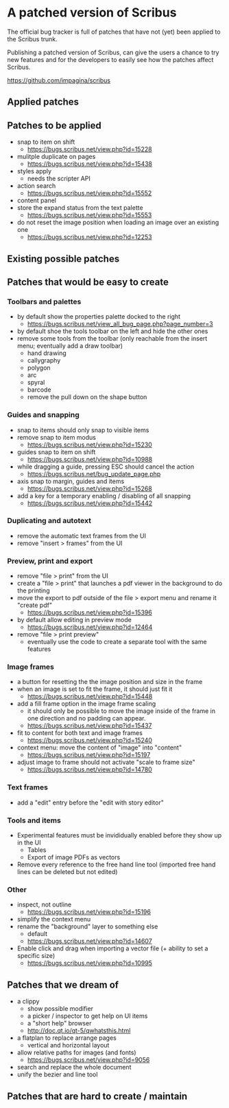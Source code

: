 # A patched version of Scribus

The official bug tracker is full of patches that have not (yet) been applied to the Scribus trunk.

Publishing a patched version of Scribus, can give the users a chance to try new features and for the developers to easily see how the patches affect Scribus.

https://github.com/impagina/scribus

## Applied patches

## Patches to be applied

- snap to item on shift
  - https://bugs.scribus.net/view.php?id=15228
- mulitple duplicate on pages
  - https://bugs.scribus.net/view.php?id=15438
- styles apply
  - needs the scripter API
- action search
  - https://bugs.scribus.net/view.php?id=15552
- content panel
- store the expand status from the text palette
  - https://bugs.scribus.net/view.php?id=15553
- do not reset the image position when loading an image over an existing one
  - https://bugs.scribus.net/view.php?id=12253

## Existing possible patches

## Patches that would be easy to create

### Toolbars and palettes

- by default show the properties palette docked to the right
  - https://bugs.scribus.net/view_all_bug_page.php?page_number=3
- by default shoe the tools toolbar on the left and hide the other ones
- remove some tools from the toolbar (only reachable from the insert menu; eventually add a draw toolbar)
  - hand drawing
  - callygraphy
  - polygon
  - arc
  - spyral
  - barcode
  - remove the pull down on the shape button

### Guides and snapping

- snap to items should only snap to visible items
- remove snap to item modus
  - https://bugs.scribus.net/view.php?id=15230
- guides snap to item on shift
  - https://bugs.scribus.net/view.php?id=10988
- while dragging a guide, pressing ESC should cancel the action
  - https://bugs.scribus.net/bug_update_page.php
- axis snap to margin, guides and items
  - https://bugs.scribus.net/view.php?id=15268
- add a key for a temporary enabling / disabling of all snapping
  - https://bugs.scribus.net/view.php?id=15442

### Duplicating and autotext

- remove the automatic text frames from the UI
- remove "insert > frames" from the UI

### Preview, print and export

- remove "file > print" from the UI
- create a "file > print" that launches a pdf viewer in the background to do the printing
- move the export to pdf outside of the file > export menu and rename it "create pdf"
  - https://bugs.scribus.net/view.php?id=15396
- by default allow editing in preview mode
  - https://bugs.scribus.net/view.php?id=12464
- remove "file > print preview"
  - eventually use the code to create a separate tool with the same features

### Image frames

- a button for resetting the the image position and size in the frame
- when an image is set to fit the frame, it should just fit it
  - https://bugs.scribus.net/view.php?id=15448
- add a fill frame option in the image frame scaling
  - it should only be possible to move the image inside of the frame in one direction and no padding can appear.
  - https://bugs.scribus.net/view.php?id=15437
- fit to content for both text and image frames
  - https://bugs.scribus.net/view.php?id=15240
- context menu: move the content of "image" into "content"
  - https://bugs.scribus.net/view.php?id=15197
- adjust image to frame should not activate "scale to frame size"
  - https://bugs.scribus.net/view.php?id=14780

### Text frames

- add a "edit" entry before the "edit with story editor"

### Tools and items

- Experimental features must be invididually enabled before they show up in the UI
  - Tables
  - Export of image PDFs as vectors
- Remove every reference to the free hand line tool (imported free hand lines can be deleted but not edited)
### Other

- inspect, not outline
  - https://bugs.scribus.net/view.php?id=15196
- simplify the context menu
- rename the "background" layer to something else
  - default
  - https://bugs.scribus.net/view.php?id=14607
- Enable click and drag when importing a vector file (+ ability to set a specific size)
  - https://bugs.scribus.net/view.php?id=10995

## Patches that we dream of

- a clippy
  - show possible modifier
  - a picker / inspector to get help on UI items
  - a "short help" browser
  - http://doc.qt.io/qt-5/qwhatsthis.html
- a flatplan to replace arrange pages
  - vertical and horizontal layout
- allow relative paths for images (and fonts)
  - https://bugs.scribus.net/view.php?id=9056
- search and replace the whole document
- unify the bezier and line tool

## Patches that are hard to create / maintain
